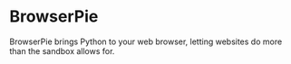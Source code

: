 # BrowserPie

BrowserPie brings Python to your web browser, letting websites do more than the sandbox allows for.